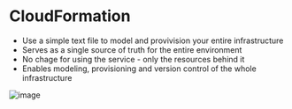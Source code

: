 # CloudFormation

* Use a simple text file to model and provivision your entire infrastructure
* Serves as a single source of truth for the entire environment
* No chage for using the service - only the resources behind it
* Enables modeling, provisioning and version control of the whole infrastructure


![image](https://github.com/user-attachments/assets/4ff9a30c-fb0f-40a1-80c0-e616deee88aa)
